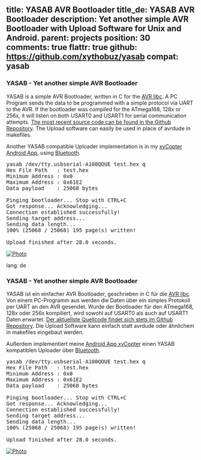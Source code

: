 title: YASAB AVR Bootloader
title_de: YASAB AVR Bootloader
description: Yet another simple AVR Bootloader with Upload Software for Unix and Android.
parent: projects
position: 30
comments: true
flattr: true
github: https://github.com/xythobuz/yasab
compat: yasab
---

### YASAB - Yet another simple AVR Bootloader

YASAB is a simple AVR Bootloader, written in C for the [AVR libc][1]. A PC Program sends the data to be programmed with a simple protocol via UART to the AVR. If the bootloader was compiled for the ATmega168, 128x or 256x, it will listen on both USART0 and USART1 for serial communication attempts. [The most recent source code can be found in the Github Repository][2]. The Upload software can easily be used in place of avrdude in makefiles.

Another YASAB compatible Uploader implementation is in my [xyCopter Android App][3], using [Bluetooth][4].

<pre>
yasab /dev/tty.usbserial-A100QOUE test.hex q
Hex File Path   : test.hex
Minimum Address : 0x0
Maximum Address : 0x61E2
Data payload    : 25068 bytes

Pinging bootloader... Stop with CTRL+C
Got response... Acknowledging...
Connection established successfully!
Sending target address...
Sending data length...
100% (25068 / 25068) 195 page(s) written!

Upload finished after 28.0 seconds.
</pre>

<div class="yoxview">
    <a href="img/xyCopterFirmware.png" class="thumbnail">
        <img src="img/xyCopterFirmware_small.png" alt="Photo" title="xyCopter Screenshot">
    </a>
</div>

 [1]: http://www.nongnu.org/avr-libc/
 [2]: https://github.com/xythobuz/yasab
 [3]: https://github.com/xythobuz/xyControl/tree/master/tools/xyCopter
 [4]: bluetooth.html

lang: de

### YASAB - Yet another simple AVR Bootloader

YASAB ist ein einfacher AVR Bootloader, geschrieben in C für die [AVR libc][1]. Von einem PC-Programm aus werden die Daten über ein simples Protokoll per UART an den AVR gesendet. Wurde der Bootloader für den ATmega168, 128x oder 256x kompiliert, wird sowohl auf USART0 als auch auf USART1 Daten erwartet. [Der aktuellste Quellcode findet sich stets im Github Repository][2]. Die Upload Software kann einfach statt avrdude oder ähnlichem in makefiles eingebaut werden.

Außerdem implementiert meine [Android App xyCopter][3] einen YASAB kompatiblen Uploader über [Bluetooth][4].

<pre>
yasab /dev/tty.usbserial-A100QOUE test.hex q
Hex File Path   : test.hex
Minimum Address : 0x0
Maximum Address : 0x61E2
Data payload    : 25068 bytes

Pinging bootloader... Stop with CTRL+C
Got response... Acknowledging...
Connection established successfully!
Sending target address...
Sending data length...
100% (25068 / 25068) 195 page(s) written!

Upload finished after 28.0 seconds.
</pre>

<div class="yoxview">
    <a href="img/xyCopterFirmware.png" class="thumbnail">
        <img src="img/xyCopterFirmware_small.png" alt="Photo" title="xyCopter Screenshot">
    </a>
</div>

 [1]: http://www.nongnu.org/avr-libc/
 [2]: https://github.com/xythobuz/yasab
 [3]: https://github.com/xythobuz/xyControl/tree/master/tools/xyCopter
 [4]: bluetooth.html



